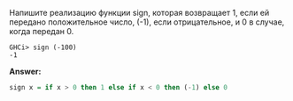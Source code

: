 Напишите реализацию функции sign, которая возвращает 1, если ей передано положительное число, (-1), если отрицательное, и 0 в случае, когда передан 0.

```
GHCi> sign (-100)
-1
```
**Answer:**

```haskell
sign x = if x > 0 then 1 else if x < 0 then (-1) else 0
```
